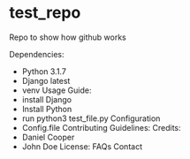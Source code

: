 # test_repo
Repo to show how github works

Dependencies:
 - Python 3.1.7
 - Django latest
 - venv
Usage Guide:
 - install Django
 - Install Python
 - run python3 test_file.py
Configuration
 - Config.file
Contributing Guidelines:
 Credits:
 - Daniel Cooper
 - John Doe
License:
FAQs Contact
